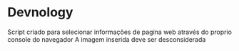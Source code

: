 # Devnology
Script criado para selecionar informações de pagina web através do proprio console do navegador
 A imagem inserida deve ser desconsiderada
